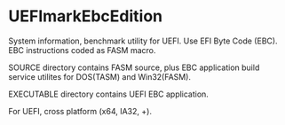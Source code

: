 # UEFImarkEbcEdition

System information, benchmark utility for UEFI.
Use EFI Byte Code (EBC).
EBC instructions coded as FASM macro.

SOURCE directory contains FASM source,
plus EBC application build service
utilites for DOS(TASM) and Win32(FASM).

EXECUTABLE directory contains UEFI EBC application.

For UEFI, cross platform (x64, IA32, +).









